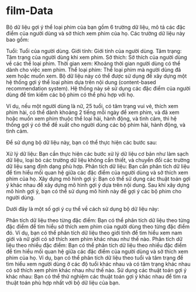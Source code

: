 # film-Data

Bộ dữ liệu gợi ý thể loại phim của bạn gồm 6 trường dữ liệu, mô tả các đặc điểm của người dùng và sở thích xem phim của họ. Các trường dữ liệu này bao gồm:

Tuổi: Tuổi của người dùng.
Giới tính: Giới tính của người dùng.
Tâm trạng: Tâm trạng của người dùng khi xem phim.
Sở thích: Sở thích của người dùng về các thể loại phim.
Thời gian xem: Khoảng thời gian người dùng có thể dành cho việc xem phim.
Thể loại phim: Thể loại phim mà người dùng đã xem hoặc muốn xem.
Bộ dữ liệu này có thể được sử dụng để xây dựng một hệ thống gợi ý thể loại phim dựa trên nội dung (content-based recommendation system). Hệ thống này sẽ sử dụng các đặc điểm của người dùng để tìm kiếm các bộ phim có thể phù hợp với họ.

Ví dụ, nếu một người dùng là nữ, 25 tuổi, có tâm trạng vui vẻ, thích xem phim hài, có thể dành khoảng 2 tiếng mỗi ngày để xem phim, và đã xem hoặc muốn xem phim thuộc thể loại hài, hành động, và tình cảm, thì hệ thống gợi ý có thể đề xuất cho người dùng các bộ phim hài, hành động, và tình cảm.

Để sử dụng bộ dữ liệu này, bạn có thể thực hiện các bước sau:

Xử lý dữ liệu: Bạn cần thực hiện các bước xử lý dữ liệu cơ bản như làm sạch dữ liệu, loại bỏ các trường dữ liệu không cần thiết, và chuyển đổi các trường dữ liệu sang định dạng phù hợp.
Phân tích dữ liệu: Bạn cần phân tích dữ liệu để tìm hiểu mối quan hệ giữa các đặc điểm của người dùng và sở thích xem phim của họ.
Xây dựng mô hình gợi ý: Bạn có thể sử dụng các thuật toán gợi ý khác nhau để xây dựng mô hình gợi ý dựa trên nội dung.
Sau khi xây dựng mô hình gợi ý, bạn có thể sử dụng mô hình này để gợi ý các bộ phim cho người dùng.

Dưới đây là một số gợi ý cụ thể về cách sử dụng bộ dữ liệu này:

Phân tích dữ liệu theo từng đặc điểm: Bạn có thể phân tích dữ liệu theo từng đặc điểm để tìm hiểu sở thích xem phim của người dùng theo từng đặc điểm đó. Ví dụ, bạn có thể phân tích dữ liệu theo giới tính để tìm hiểu xem nam giới và nữ giới có sở thích xem phim khác nhau như thế nào.
Phân tích dữ liệu theo nhiều đặc điểm: Bạn có thể phân tích dữ liệu theo nhiều đặc điểm để tìm hiểu mối quan hệ giữa các đặc điểm của người dùng và sở thích xem phim của họ. Ví dụ, bạn có thể phân tích dữ liệu theo tuổi và tâm trạng để tìm hiểu xem người dùng ở các độ tuổi khác nhau và có tâm trạng khác nhau có sở thích xem phim khác nhau như thế nào.
Sử dụng các thuật toán gợi ý khác nhau: Bạn có thể thử nghiệm các thuật toán gợi ý khác nhau để tìm ra thuật toán phù hợp nhất với bộ dữ liệu của bạn.
